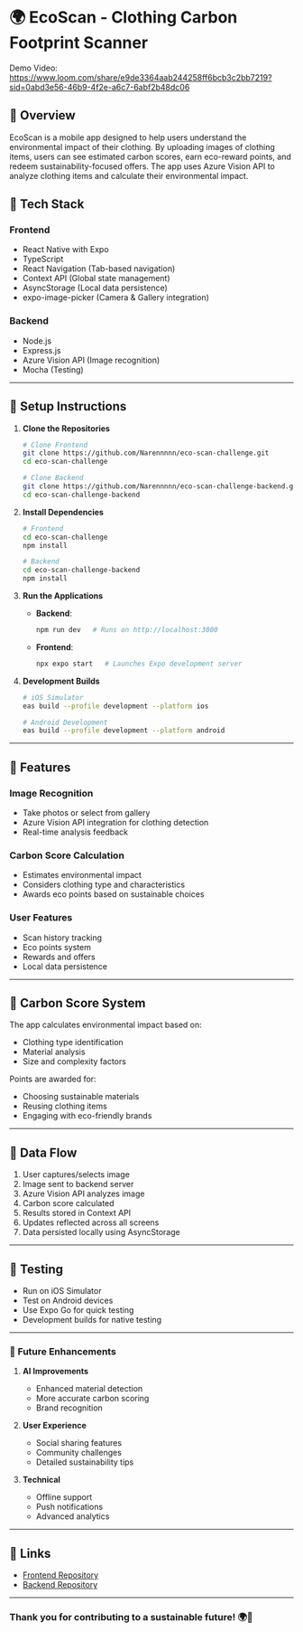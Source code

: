# 🌍 EcoScan - Clothing Carbon Footprint Scanner
Demo Video: https://www.loom.com/share/e9de3364aab244258ff6bcb3c2bb7219?sid=0abd3e56-46b9-4f2e-a6c7-6abf2b48dc06

## 📜 Overview
EcoScan is a mobile app designed to help users understand the environmental impact of their clothing. By uploading images of clothing items, users can see estimated carbon scores, earn eco-reward points, and redeem sustainability-focused offers. The app uses Azure Vision API to analyze clothing items and calculate their environmental impact.

## 🔧 Tech Stack
### Frontend
- React Native with Expo
- TypeScript
- React Navigation (Tab-based navigation)
- Context API (Global state management)
- AsyncStorage (Local data persistence)
- expo-image-picker (Camera & Gallery integration)

### Backend
- Node.js
- Express.js
- Azure Vision API (Image recognition)
- Mocha (Testing)

---

## 🚀 Setup Instructions

1. **Clone the Repositories**  
   ```bash
   # Clone Frontend
   git clone https://github.com/Narennnnn/eco-scan-challenge.git
   cd eco-scan-challenge
   
   # Clone Backend
   git clone https://github.com/Narennnnn/eco-scan-challenge-backend.git
   cd eco-scan-challenge-backend
   ```

2. **Install Dependencies**  
   ```bash
   # Frontend
   cd eco-scan-challenge
   npm install
   
   # Backend
   cd eco-scan-challenge-backend
   npm install
   ```

3. **Run the Applications**
   - **Backend**: 
     ```bash
     npm run dev   # Runs on http://localhost:3000
     ```
   - **Frontend**: 
     ```bash
     npx expo start   # Launches Expo development server
     ```

4. **Development Builds**
   ```bash
   # iOS Simulator
   eas build --profile development --platform ios
   
   # Android Development
   eas build --profile development --platform android
   ```

---

## 📱 Features

### Image Recognition
- Take photos or select from gallery
- Azure Vision API integration for clothing detection
- Real-time analysis feedback

### Carbon Score Calculation
- Estimates environmental impact
- Considers clothing type and characteristics
- Awards eco points based on sustainable choices

### User Features
- Scan history tracking
- Eco points system
- Rewards and offers
- Local data persistence

---

## 🌱 Carbon Score System

The app calculates environmental impact based on:
- Clothing type identification
- Material analysis
- Size and complexity factors

Points are awarded for:
- Choosing sustainable materials
- Reusing clothing items
- Engaging with eco-friendly brands

---

## 🔄 Data Flow
1. User captures/selects image
2. Image sent to backend server
3. Azure Vision API analyzes image
4. Carbon score calculated
5. Results stored in Context API
6. Updates reflected across all screens
7. Data persisted locally using AsyncStorage

---

## 📲 Testing

- Run on iOS Simulator
- Test on Android devices
- Use Expo Go for quick testing
- Development builds for native testing

---

### 🌟 Future Enhancements

1. **AI Improvements**
   - Enhanced material detection
   - More accurate carbon scoring
   - Brand recognition

2. **User Experience**
   - Social sharing features
   - Community challenges
   - Detailed sustainability tips

3. **Technical**
   - Offline support
   - Push notifications
   - Advanced analytics

---

## 🔗 Links
- [Frontend Repository](https://github.com/Narennnnn/eco-scan-challenge)
- [Backend Repository](https://github.com/Narennnnn/eco-scan-challenge-backend)

---

### Thank you for contributing to a sustainable future! 🌍💚
